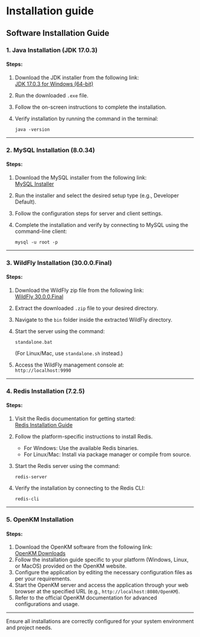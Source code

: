 # Installation guide

## Software Installation Guide

### 1. Java Installation (JDK 17.0.3)

#### Steps:

1. Download the JDK installer from the following link:\
   [JDK 17.0.3 for Windows (64-bit)](https://download.oracle.com/java/17/archive/jdk-17.0.3.1_windows-x64_bin.exe)
2. Run the downloaded `.exe` file.
3. Follow the on-screen instructions to complete the installation.
4.  Verify installation by running the command in the terminal:

    ```
    java -version
    ```

***

### 2. MySQL Installation (8.0.34)

#### Steps:

1. Download the MySQL installer from the following link:\
   [MySQL Installer](https://dev.mysql.com/downloads/installer/)
2. Run the installer and select the desired setup type (e.g., Developer Default).
3. Follow the configuration steps for server and client settings.
4.  Complete the installation and verify by connecting to MySQL using the command-line client:

    ```
    mysql -u root -p
    ```

***

### 3. WildFly Installation (30.0.0.Final)

#### Steps:

1. Download the WildFly zip file from the following link:\
   [WildFly 30.0.0.Final](https://github.com/wildfly/wildfly/releases/download/30.0.0.Final/wildfly-30.0.0.Final.zip)
2. Extract the downloaded `.zip` file to your desired directory.
3. Navigate to the `bin` folder inside the extracted WildFly directory.
4.  Start the server using the command:

    ```
    standalone.bat
    ```

    (For Linux/Mac, use `standalone.sh` instead.)
5. Access the WildFly management console at:\
   `http://localhost:9990`

***

### 4. Redis Installation (7.2.5)

#### Steps:

1. Visit the Redis documentation for getting started:\
   [Redis Installation Guide](https://redis.io/docs/latest/get-started/)
2. Follow the platform-specific instructions to install Redis.
   * For Windows: Use the available Redis binaries.
   * For Linux/Mac: Install via package manager or compile from source.
3.  Start the Redis server using the command:

    ```
    redis-server
    ```
4.  Verify the installation by connecting to the Redis CLI:

    ```
    redis-cli
    ```

***

### 5. OpenKM Installation

#### Steps:

1. Download the OpenKM software from the following link:\
   [OpenKM Downloads](https://www.openkm.com/en/download.html)
2. Follow the installation guide specific to your platform (Windows, Linux, or MacOS) provided on the OpenKM website.
3. Configure the application by editing the necessary configuration files as per your requirements.
4. Start the OpenKM server and access the application through your web browser at the specified URL (e.g., `http://localhost:8080/OpenKM`).
5. Refer to the official OpenKM documentation for advanced configurations and usage.

***

Ensure all installations are correctly configured for your system environment and project needs.
